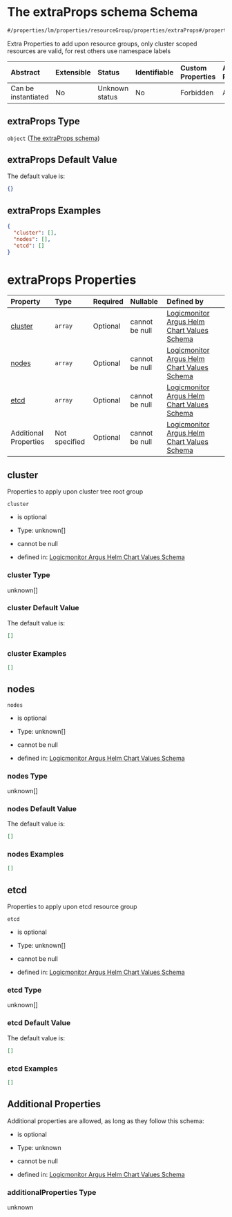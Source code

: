 # The extraProps schema Schema

```txt
#/properties/lm/properties/resourceGroup/properties/extraProps#/properties/lm/properties/resourceGroup/properties/extraProps
```

Extra Properties to add upon resource groups, only cluster scoped resources are valid, for rest others use namespace labels

| Abstract            | Extensible | Status         | Identifiable | Custom Properties | Additional Properties | Access Restrictions | Defined In                                                        |
| :------------------ | :--------- | :------------- | :----------- | :---------------- | :-------------------- | :------------------ | :---------------------------------------------------------------- |
| Can be instantiated | No         | Unknown status | No           | Forbidden         | Allowed               | none                | [values.schema.json\*](values.schema.json "open original schema") |

## extraProps Type

`object` ([The extraProps schema](values-properties-the-lm-schema-properties-the-resourcegroup-schema-properties-the-extraprops-schema.md))

## extraProps Default Value

The default value is:

```json
{}
```

## extraProps Examples

```json
{
  "cluster": [],
  "nodes": [],
  "etcd": []
}
```

# extraProps Properties

| Property              | Type          | Required | Nullable       | Defined by                                                                                                                                                                                                                                                                                                                                                                      |
| :-------------------- | :------------ | :------- | :------------- | :------------------------------------------------------------------------------------------------------------------------------------------------------------------------------------------------------------------------------------------------------------------------------------------------------------------------------------------------------------------------------ |
| [cluster](#cluster)   | `array`       | Optional | cannot be null | [Logicmonitor Argus Helm Chart Values Schema](values-properties-the-lm-schema-properties-the-resourcegroup-schema-properties-the-extraprops-schema-properties-the-cluster-schema.md "#/properties/lm/properties/resourceGroup/properties/extraProps/properties/cluster#/properties/lm/properties/resourceGroup/properties/extraProps/properties/cluster")                       |
| [nodes](#nodes)       | `array`       | Optional | cannot be null | [Logicmonitor Argus Helm Chart Values Schema](values-properties-the-lm-schema-properties-the-resourcegroup-schema-properties-the-extraprops-schema-properties-properties-to-apply-upon-node-resource-group.md "#/properties/lm/properties/resourceGroup/properties/extraProps/properties/nodes#/properties/lm/properties/resourceGroup/properties/extraProps/properties/nodes") |
| [etcd](#etcd)         | `array`       | Optional | cannot be null | [Logicmonitor Argus Helm Chart Values Schema](values-properties-the-lm-schema-properties-the-resourcegroup-schema-properties-the-extraprops-schema-properties-the-etcd-schema.md "#/properties/lm/properties/resourceGroup/properties/extraProps/properties/etcd#/properties/lm/properties/resourceGroup/properties/extraProps/properties/etcd")                                |
| Additional Properties | Not specified | Optional | cannot be null | [Logicmonitor Argus Helm Chart Values Schema](values-properties-the-lm-schema-properties-the-resourcegroup-schema-properties-the-extraprops-schema-additionalproperties.md "#/properties/lm/properties/resourceGroup/properties/extraProps#/properties/lm/properties/resourceGroup/properties/extraProps/additionalProperties")                                                 |

## cluster

Properties to apply upon cluster tree root group

`cluster`

*   is optional

*   Type: unknown\[]

*   cannot be null

*   defined in: [Logicmonitor Argus Helm Chart Values Schema](values-properties-the-lm-schema-properties-the-resourcegroup-schema-properties-the-extraprops-schema-properties-the-cluster-schema.md "#/properties/lm/properties/resourceGroup/properties/extraProps/properties/cluster#/properties/lm/properties/resourceGroup/properties/extraProps/properties/cluster")

### cluster Type

unknown\[]

### cluster Default Value

The default value is:

```json
[]
```

### cluster Examples

```json
[]
```

## nodes



`nodes`

*   is optional

*   Type: unknown\[]

*   cannot be null

*   defined in: [Logicmonitor Argus Helm Chart Values Schema](values-properties-the-lm-schema-properties-the-resourcegroup-schema-properties-the-extraprops-schema-properties-properties-to-apply-upon-node-resource-group.md "#/properties/lm/properties/resourceGroup/properties/extraProps/properties/nodes#/properties/lm/properties/resourceGroup/properties/extraProps/properties/nodes")

### nodes Type

unknown\[]

### nodes Default Value

The default value is:

```json
[]
```

### nodes Examples

```json
[]
```

## etcd

Properties to apply upon etcd resource group

`etcd`

*   is optional

*   Type: unknown\[]

*   cannot be null

*   defined in: [Logicmonitor Argus Helm Chart Values Schema](values-properties-the-lm-schema-properties-the-resourcegroup-schema-properties-the-extraprops-schema-properties-the-etcd-schema.md "#/properties/lm/properties/resourceGroup/properties/extraProps/properties/etcd#/properties/lm/properties/resourceGroup/properties/extraProps/properties/etcd")

### etcd Type

unknown\[]

### etcd Default Value

The default value is:

```json
[]
```

### etcd Examples

```json
[]
```

## Additional Properties

Additional properties are allowed, as long as they follow this schema:



*   is optional

*   Type: unknown

*   cannot be null

*   defined in: [Logicmonitor Argus Helm Chart Values Schema](values-properties-the-lm-schema-properties-the-resourcegroup-schema-properties-the-extraprops-schema-additionalproperties.md "#/properties/lm/properties/resourceGroup/properties/extraProps#/properties/lm/properties/resourceGroup/properties/extraProps/additionalProperties")

### additionalProperties Type

unknown
